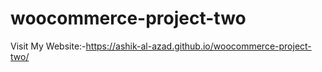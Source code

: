 # woocommerce-project-two
Visit My Website:-https://ashik-al-azad.github.io/woocommerce-project-two/
